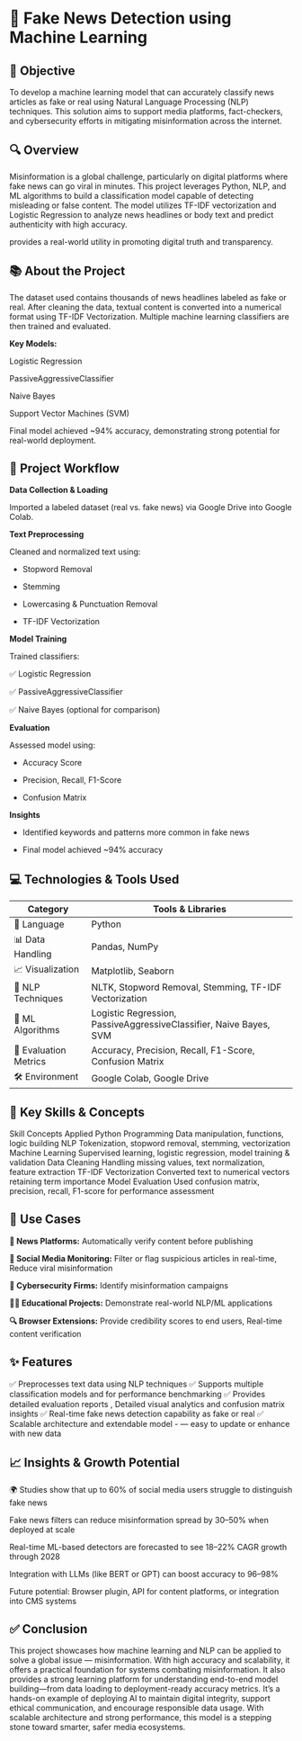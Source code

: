 # 📰 Fake News Detection using Machine Learning

## 🎯 Objective
To develop a machine learning model that can accurately classify news articles as fake or real using Natural Language Processing (NLP) techniques. This solution aims to support media platforms, fact-checkers, and cybersecurity efforts in mitigating misinformation across the internet.

## 🔍 Overview
Misinformation is a global challenge, particularly on digital platforms where fake news can go viral in minutes. This project leverages Python, NLP, and ML algorithms to build a classification model capable of detecting misleading or false content. The model utilizes TF-IDF vectorization and Logistic Regression to analyze news headlines or body text and predict authenticity with high accuracy.

provides a real-world utility in promoting digital truth and transparency.

## 📚 About the Project
The dataset used contains thousands of news headlines labeled as fake or real. After cleaning the data, textual content is converted into a numerical format using TF-IDF Vectorization. Multiple machine learning classifiers are then trained and evaluated.

**Key Models:**

Logistic Regression

PassiveAggressiveClassifier

Naive Bayes

Support Vector Machines (SVM)

Final model achieved ~94% accuracy, demonstrating strong potential for real-world deployment.


## 🧠 Project Workflow

**Data Collection & Loading**

Imported a labeled dataset (real vs. fake news) via Google Drive into Google Colab.

**Text Preprocessing**

Cleaned and normalized text using:

- Stopword Removal

- Stemming

- Lowercasing & Punctuation Removal

- TF-IDF Vectorization

**Model Training**

Trained classifiers:

✅ Logistic Regression

✅ PassiveAggressiveClassifier

✅ Naive Bayes (optional for comparison)

**Evaluation**

Assessed model using:

- Accuracy Score

- Precision, Recall, F1-Score

- Confusion Matrix


**Insights**

- Identified keywords and patterns more common in fake news

- Final model achieved ~94% accuracy

## 💻 Technologies & Tools Used

| Category              | Tools & Libraries                                                   |
|-----------------------|----------------------------------------------------------------------|
| 📌 Language           | Python                                                               |
| 📊 Data Handling      | Pandas, NumPy                                                        |
| 📈 Visualization      | Matplotlib, Seaborn                                                  |
| 🧠 NLP Techniques      | NLTK, Stopword Removal, Stemming, TF-IDF Vectorization               |
| 🤖 ML Algorithms       | Logistic Regression, PassiveAggressiveClassifier, Naive Bayes, SVM   |
| 🧪 Evaluation Metrics | Accuracy, Precision, Recall, F1-Score, Confusion Matrix              |
| 🛠️ Environment        | Google Colab, Google Drive                                            |



## 🧠 Key Skills & Concepts
Skill	Concepts Applied
Python Programming	Data manipulation, functions, logic building
NLP	Tokenization, stopword removal, stemming, vectorization
Machine Learning	Supervised learning, logistic regression, model training & validation
Data Cleaning	Handling missing values, text normalization, feature extraction
TF-IDF Vectorization	Converted text to numerical vectors retaining term importance
Model Evaluation	Used confusion matrix, precision, recall, F1-score for performance assessment

## 💼 Use Cases
**📰 News Platforms:** Automatically verify content before publishing

**🧠 Social Media Monitoring:** Filter or flag suspicious articles in real-time,  Reduce viral misinformation

**🔐 Cybersecurity Firms:** Identify misinformation campaigns

**🧑‍🏫 Educational Projects:** Demonstrate real-world NLP/ML applications

**🔍 Browser Extensions:**  Provide credibility scores to end users, Real-time content verification


## ✨ Features
✅ Preprocesses text data using NLP techniques
✅ Supports multiple classification models and for performance benchmarking
✅ Provides detailed evaluation reports ,  Detailed visual analytics and confusion matrix insights
✅ Real-time fake news detection capability as fake or real
✅ Scalable architecture and extendable model -  — easy to update or enhance with new data


## 📈 Insights & Growth Potential

🌍 Studies show that up to 60% of social media users struggle to distinguish fake news

Fake news filters can reduce misinformation spread by 30–50% when deployed at scale

Real-time ML-based detectors are forecasted to see 18–22% CAGR growth through 2028

Integration with LLMs (like BERT or GPT) can boost accuracy to 96–98%

Future potential: Browser plugin, API for content platforms, or integration into CMS systems


## ✅ Conclusion
This project showcases how machine learning and NLP can be applied to solve a global issue — misinformation. With high accuracy and scalability, it offers a practical foundation for systems combating misinformation. It also provides a strong learning platform for understanding end-to-end model building—from data loading to deployment-ready accuracy metrics. It’s a hands-on example of deploying AI to maintain digital integrity, support ethical communication, and encourage responsible data usage. With scalable architecture and strong performance, this model is a stepping stone toward smarter, safer media ecosystems.












